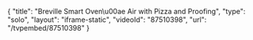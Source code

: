 {
    "title": "Breville Smart Oven\u00ae Air with Pizza and Proofing",
    "type": "solo",
    "layout": "iframe-static",
    "videoId": "87510398",
    "url": "\/tvpembed\/87510398"
}